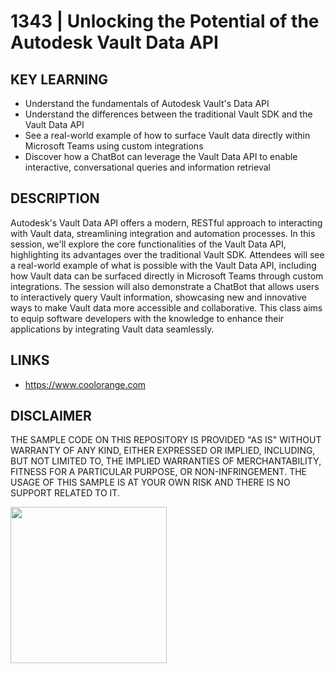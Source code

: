 # 1343 | Unlocking the Potential of the Autodesk Vault Data API

## KEY LEARNING
- Understand the fundamentals of Autodesk Vault's Data API
- Understand the differences between the traditional Vault SDK and the Vault Data API
- See a real-world example of how to surface Vault data directly within Microsoft Teams using custom integrations
- Discover how a ChatBot can leverage the Vault Data API to enable interactive, conversational queries and information retrieval

## DESCRIPTION
Autodesk's Vault Data API offers a modern, RESTful approach to interacting with Vault data, streamlining integration and automation processes. In this session, we'll explore the core functionalities of the Vault Data API, highlighting its advantages over the traditional Vault SDK. Attendees will see a real-world example of what is possible with the Vault Data API, including how Vault data can be surfaced directly in Microsoft Teams through custom integrations. The session will also demonstrate a ChatBot that allows users to interactively query Vault information, showcasing new and innovative ways to make Vault data more accessible and collaborative. This class aims to equip software developers with the knowledge to enhance their applications by integrating Vault data seamlessly.

## LINKS
- https://www.coolorange.com

## DISCLAIMER
THE SAMPLE CODE ON THIS REPOSITORY IS PROVIDED "AS IS" WITHOUT WARRANTY OF ANY KIND, EITHER EXPRESSED OR IMPLIED, INCLUDING, BUT NOT LIMITED TO, THE IMPLIED WARRANTIES OF MERCHANTABILITY, FITNESS FOR A PARTICULAR PURPOSE, OR NON-INFRINGEMENT. THE USAGE OF THIS SAMPLE IS AT YOUR OWN RISK AND THERE IS NO SUPPORT RELATED TO IT.

<img src="https://i.ibb.co/NmnmjDT/Logo-CO-Full-colore-RGB-short-Payoff.png" width="250">
